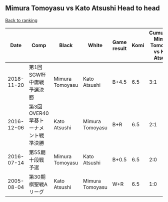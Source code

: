 ## Mimura Tomoyasu vs Kato Atsushi Head to head

[Back to ranking](../../index.md)




| **Date** | **Comp** | **Black** | **White** | **Game result** | **Komi** | **Cumulative Mimura Tomoyasu vs Kato Atsushi** | **Mimura Tomoyasu streak** | **Kato Atsushi streak** | 
| --- | --- | --- | --- | --- | --- | --- | --- | --- |
| 2018-11-20 | 第1回SGW杯中庸戦予選決勝 | Mimura Tomoyasu | Kato Atsushi | B+4.5 | 6.5 | 3:1 | 1 | 0 | 
| 2016-12-06 | 第3回OVER40早碁トーナメント戦準決勝 | Kato Atsushi | Mimura Tomoyasu | B+R | 6.5 | 2:1 | 0 | 1 | 
| 2016-07-14 | 第55期十段戦予選 | Mimura Tomoyasu | Kato Atsushi | B+0.5 | 6.5 | 2:0 | 2 | 0 | 
| 2005-08-04 | 第30期棋聖戦Aリーグ | Kato Atsushi | Mimura Tomoyasu | W+R | 6.5 | 1:0 | 1 | 0 |




